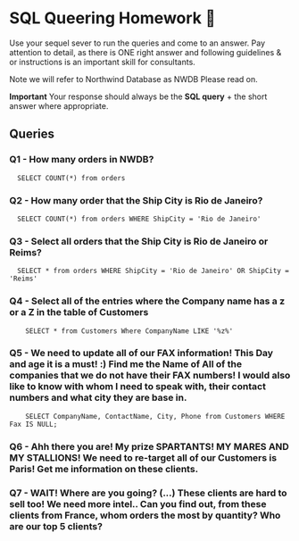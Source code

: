 # SQL Queering Homework :taco:

Use your sequel sever to run the queries and come to an answer.
Pay attention to detail, as there is ONE right answer and following guidelines & or instructions is an important skill for consultants.

Note we will refer to Northwind Database as NWDB
Please read on.

**Important**
Your response should always be the **SQL query** + the short answer where appropriate.

## Queries

### Q1 - How many orders in NWDB?
```
  SELECT COUNT(*) from orders
```

### Q2 - How many order that the Ship City is Rio de Janeiro?
```
  SELECT COUNT(*) from orders WHERE ShipCity = 'Rio de Janeiro'
```

### Q3 - Select all orders that the Ship City is Rio de Janeiro or Reims?

```
  SELECT * from orders WHERE ShipCity = 'Rio de Janeiro' OR ShipCity = 'Reims'
```


### Q4 - Select all of the entries where the Company name has a z or a Z in the table of Customers
```
	SELECT * from Customers Where CompanyName LIKE '%z%'
```

### Q5 - We need to update all of our FAX information! This Day and age it is a must! :) Find me the Name of All of the companies that we do not have their FAX numbers! I would also like to know with whom I need to speak with, their contact numbers and what city they are base in.
```
	SELECT CompanyName, ContactName, City, Phone from Customers WHERE Fax IS NULL;
```

### Q6 - Ahh there you are! My prize SPARTANTS! MY MARES AND MY STALLIONS! We need to re-target all of our Customers is Paris! Get me information on these clients.


### Q7 - WAIT! Where are you going? (...) These clients are hard to sell too! We need more intel.. Can you find out, from these clients from France, whom orders the most by quantity? Who are our top 5 clients?  
